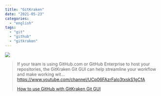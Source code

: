 ```yaml
---
title: "GitKraken"
date: "2021-05-23"
categories:
  - "english"
tags:
  - "git"
  - "github"
  - "gitkraken"
---
```


![](https://yt3.ggpht.com/ytc/AAUvwngnDmm7vYP866dPtU6SwzNRiA4Woy7T_KsfcfSB=s176-c-k-c0x00ffffff-no-rj)

> If your team is using GitHub.com or GitHub Enterprise to host your repositories, the GitKraken Git GUI can help streamline your workflow and make working wit... https://www.youtube.com/channel/UCp06FAzrFalo3txskS1gCfA
>
> [How to use GitHub with GitKraken Git GUI](https://www.youtube.com/channel/UCp06FAzrFalo3txskS1gCfA)
